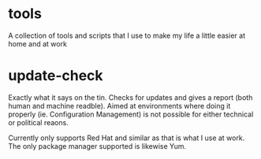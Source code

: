 tools
=====

A collection of tools and scripts that I use to make my life a little easier
at home and at work

# update-check
Exactly what it says on the tin. Checks for updates and gives a
report (both human and machine readble). Aimed at environments where doing it
properly (ie. Configuration Management) is not possible for either technical
or political reaons.

Currently only supports Red Hat and similar as that is what I use at work. The
only package manager supported is likewise Yum.
